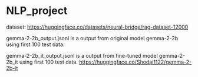 # NLP_project

dataset:
https://huggingface.co/datasets/neural-bridge/rag-dataset-12000


gemma-2-2b_output.jsonl is a output from original model gemma-2-2b using first 100 test data.

gemma-2-2b_it_output.jsonl is a output from fine-tuned model gemma-2-2b_it using first 100 test data.
https://huggingface.co/Shodai1122/gemma-2-2b-it

